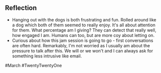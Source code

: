 ## Reflection
- Hanging out with the dogs is both frustrating and fun. Rolled around like a dog which both of them seemed to really enjoy. It's all about attention for them. What percentage am I giving? They can detect that really well, how engaged I am. Humans can too, but are more coy about letting on. 
- Curious about how this jam session is going to go - first conversations are often hard. Remarkably, I'm not worried as I usually am about the pressure to talk after this. We will or we won't and I can always ask for something less intrusive like email. 

#March #TwentyTwentyOne 